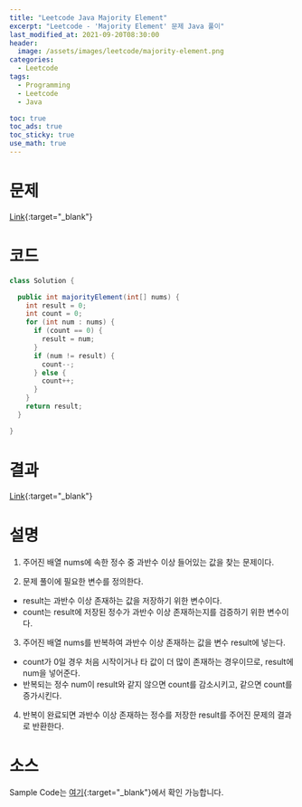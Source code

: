 ```yaml
---
title: "Leetcode Java Majority Element"
excerpt: "Leetcode - 'Majority Element' 문제 Java 풀이"
last_modified_at: 2021-09-20T08:30:00
header:
  image: /assets/images/leetcode/majority-element.png
categories:
  - Leetcode
tags:
  - Programming
  - Leetcode
  - Java

toc: true
toc_ads: true
toc_sticky: true
use_math: true
---
```

# 문제
[Link](https://leetcode.com/problems/majority-element/){:target="_blank"}

# 코드
```java
class Solution {

  public int majorityElement(int[] nums) {
    int result = 0;
    int count = 0;
    for (int num : nums) {
      if (count == 0) {
        result = num;
      }
      if (num != result) {
        count--;
      } else {
        count++;
      }
    }
    return result;
  }

}
```

# 결과
[Link](https://leetcode.com/submissions/detail/557737861/){:target="_blank"}

# 설명
1. 주어진 배열 nums에 속한 정수 중 과반수 이상 들어있는 값을 찾는 문제이다.

2. 문제 풀이에 필요한 변수를 정의한다.
- result는 과반수 이상 존재하는 값을 저장하기 위한 변수이다.
- count는 result에 저장된 정수가 과반수 이상 존재하는지를 검증하기 위한 변수이다.

3. 주어진 배열 nums를 반복하여 과반수 이상 존재하는 값을 변수 result에 넣는다.
- count가 0일 경우 처음 시작이거나 타 값이 더 많이 존재하는 경우이므로, result에 num을 넣어준다.
- 반복되는 정수 num이 result와 같지 않으면 count를 감소시키고, 같으면 count를 증가시킨다.

4. 반복이 완료되면 과반수 이상 존재하는 정수를 저장한 result를 주어진 문제의 결과로 반환한다.

# 소스
Sample Code는 [여기](https://github.com/GracefulSoul/leetcode/blob/master/src/main/java/gracefulsoul/problems/MajorityElement.java){:target="_blank"}에서 확인 가능합니다.